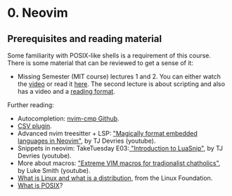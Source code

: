 # 0. Neovim

## Prerequisites and reading material

Some familiarity with POSIX-like shells is a requirement of this course.
There is some material that can be reviewed to get a sense of it:

* Missing Semester (MIT course) lectures 1 and 2.
You can either watch the [video](https://www.youtube.com/watch?v=Z56Jmr9Z34Q&list=PLyzOVJj3bHQuloKGG59rS43e29ro7I57J) or read it [here](https://missing.csail.mit.edu/2020/course-shell/). The second lecture is about scripting and also has a video and a [reading format](https://missing.csail.mit.edu/2020/shell-tools/).

Further reading:

* Autocompletion: [nvim-cmp Github](https://github.com/hrsh7th/nvim-cmp).
* [CSV plugin](https://github.com/chrisbra/csv.vim). 
* Advanced nvim treesitter + LSP: ["Magically format embedded languages in Neovim"](https://www.youtube.com/watch?v=v3o9YaHBM4Q), by TJ Devries (youtube).
* Snippets in neovim: TakeTuesday E03:[ "Introduction to LuaSnip"](https://www.youtube.com/watch?v=Dn800rlPIho&list=PLep05UYkc6wT87iDtQZ3iafQannL4efEo&index=3), by TJ Devries (youtube).
* More about macros: ["Extreme VIM macros for tradionalist chatholics"](https://www.youtube.com/watch?v=FXCitlsA7eQ), by Luke Smith (youtube).
* [What is Linux and what is a distribution](https://www.linux.com/what-is-linux/), from the Linux Foundation.
* [What is POSIX](https://linuxhint.com/posix-standard/)?
